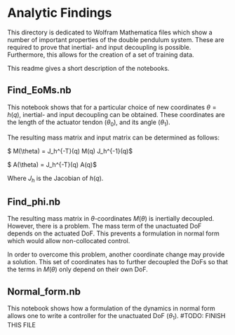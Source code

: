 # Analytic Findings

This directory is dedicated to Wolfram Mathematica files which show a number of important properties of the double pendulum system. These are required to prove that inertial- and input decoupling is possible. Furthermore, this allows for the creation of a set of training data. 

This readme gives a short description of the notebooks.


## Find_EoMs.nb
This notebook shows that for a particular choice of new coordinates $\theta = h(q)$, inertial- and input decoupling can be obtained. These coordinates are the length of the actuator tendon $(\theta_0)$, and its angle $(\theta_1)$. 

The resulting mass matrix and input matrix can be determined as follows:

$ M(\theta) = J_h^{-T}(q) M(q) J_h^{-1}(q)$

$ A(\theta) = J_h^{-T}(q) A(q)$

Where $J_h$ is the Jacobian of $h(q)$. 

## Find_phi.nb
The resulting mass matrix in $\theta$-coordinates $M(\theta)$ is inertially decoupled. However, there is a problem. The mass term of the unactuated DoF depends on the actuated DoF. This prevents a formulation in normal form which would allow non-collocated control. 

In order to overcome this problem, another coordinate change may provide a solution. This set of coordinates has to further decoupled the DoFs so that the terms in $M(\theta)$ only depend on their own DoF. 


## Normal_form.nb
This notebook shows how a formulation of the dynamics in normal form allows one to write a controller for the unactuated DoF $(\theta_1)$. #TODO: FINISH THIS FILE